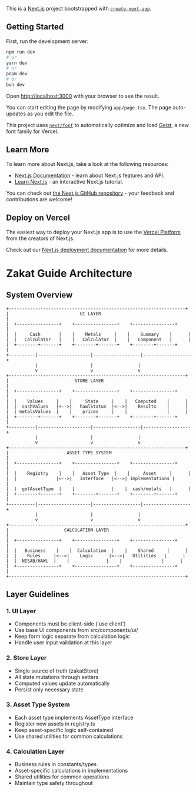 This is a [Next.js](https://nextjs.org) project bootstrapped with [`create-next-app`](https://nextjs.org/docs/app/api-reference/cli/create-next-app).

## Getting Started

First, run the development server:

```bash
npm run dev
# or
yarn dev
# or
pnpm dev
# or
bun dev
```

Open [http://localhost:3000](http://localhost:3000) with your browser to see the result.

You can start editing the page by modifying `app/page.tsx`. The page auto-updates as you edit the file.

This project uses [`next/font`](https://nextjs.org/docs/app/building-your-application/optimizing/fonts) to automatically optimize and load [Geist](https://vercel.com/font), a new font family for Vercel.

## Learn More

To learn more about Next.js, take a look at the following resources:

- [Next.js Documentation](https://nextjs.org/docs) - learn about Next.js features and API.
- [Learn Next.js](https://nextjs.org/learn) - an interactive Next.js tutorial.

You can check out [the Next.js GitHub repository](https://github.com/vercel/next.js) - your feedback and contributions are welcome!

## Deploy on Vercel

The easiest way to deploy your Next.js app is to use the [Vercel Platform](https://vercel.com/new?utm_medium=default-template&filter=next.js&utm_source=create-next-app&utm_campaign=create-next-app-readme) from the creators of Next.js.

Check out our [Next.js deployment documentation](https://nextjs.org/docs/app/building-your-application/deploying) for more details.


# Zakat Guide Architecture

## System Overview

```
+-------------------------------------------------------------------+
|                           UI LAYER                                   |
|  +----------------+    +----------------+    +----------------+      |
|  |     Cash       |    |    Metals     |    |    Summary    |      |
|  |   Calculator   |    |   Calculator  |    |   Component   |      |
|  +--------+-------+    +--------+-------+    +--------+-------+      |
+----------|--------------------|------------------|------------------+
           |                    |                 |
           v                    v                 v
+-------------------------------------------------------------------+
|                         STORE LAYER                                  |
|  +----------------+    +----------------+    +----------------+      |
|  |    Values     |    |     State     |    |   Computed    |      |
|  |  cashValues   |<-->|   hawlStatus  |<-->|    Results    |      |
|  | metalsValues  |    |    prices     |    |               |      |
|  +--------+-------+    +--------+-------+    +--------+-------+      |
+----------|--------------------|------------------|------------------+
           |                    |                 |
           v                    v                 v
+-------------------------------------------------------------------+
|                      ASSET TYPE SYSTEM                               |
|  +----------------+    +----------------+    +----------------+      |
|  |    Registry    |    |   Asset Type  |    |     Asset     |      |
|  |               |<-->|   Interface   |<-->| Implementations |      |
|  |  getAssetType  |    |              |    |  cash/metals   |      |
|  +--------+-------+    +--------+-------+    +--------+-------+      |
+----------|--------------------|------------------|------------------+
           |                    |                 |
           v                    v                 v
+-------------------------------------------------------------------+
|                     CALCULATION LAYER                                |
|  +----------------+    +----------------+    +----------------+      |
|  |   Business    |    |  Calculation  |    |    Shared     |      |
|  |    Rules     |<-->|    Logic      |<-->|   Utilities   |      |
|  |  NISAB/HAWL  |    |              |    |               |      |
|  +----------------+    +----------------+    +----------------+      |
+-------------------------------------------------------------------+
```

## Layer Guidelines

### 1. UI Layer
- Components must be client-side ('use client')
- Use base UI components from src/components/ui/
- Keep form logic separate from calculation logic
- Handle user input validation at this layer

### 2. Store Layer
- Single source of truth (zakatStore)
- All state mutations through setters
- Computed values update automatically
- Persist only necessary state

### 3. Asset Type System
- Each asset type implements AssetType interface
- Register new assets in registry.ts
- Keep asset-specific logic self-contained
- Use shared utilities for common calculations

### 4. Calculation Layer
- Business rules in constants/types
- Asset-specific calculations in implementations
- Shared utilities for common operations
- Maintain type safety throughout

